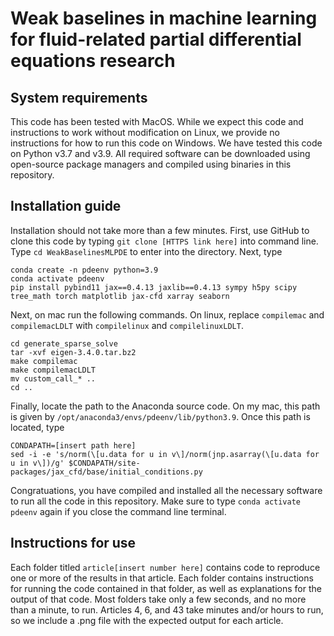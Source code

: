 # Weak baselines in machine learning for fluid-related partial differential equations research

## System requirements

This code has been tested with MacOS. While we expect this code and instructions to work without modification on Linux, we provide no instructions for how to run this code on Windows. We have tested this code on Python v3.7 and v3.9. All required software can be downloaded using open-source package managers and compiled using binaries in this repository.

## Installation guide

Installation should not take more than a few minutes. First, use GitHub to clone this code by typing `git clone [HTTPS link here]` into command line. Type `cd WeakBaselinesMLPDE` to enter into the directory. Next, type
```
conda create -n pdeenv python=3.9
conda activate pdeenv
pip install pybind11 jax==0.4.13 jaxlib==0.4.13 sympy h5py scipy tree_math torch matplotlib jax-cfd xarray seaborn
```
Next, on mac run the following commands. On linux, replace `compilemac` and `compilemacLDLT` with `compilelinux` and `compilelinuxLDLT`. 
```
cd generate_sparse_solve
tar -xvf eigen-3.4.0.tar.bz2 
make compilemac
make compilemacLDLT
mv custom_call_* ..
cd ..
```
Finally, locate the path to the Anaconda source code. On my mac, this path is given by `/opt/anaconda3/envs/pdeenv/lib/python3.9`. Once this path is located, type
```
CONDAPATH=[insert path here]
sed -i -e 's/norm(\[u.data for u in v\]/norm(jnp.asarray(\[u.data for u in v\])/g' $CONDAPATH/site-packages/jax_cfd/base/initial_conditions.py
```
Congratuations, you have compiled and installed all the necessary software to run all the code in this repository. Make sure to type `conda activate pdeenv` again if you close the command line terminal.

## Instructions for use

Each folder titled `article[insert number here]` contains code to reproduce one or more of the results in that article. Each folder contains instructions for running the code contained in that folder, as well as explanations for the output of that code. Most folders take only a few seconds, and no more than a minute, to run. Articles 4, 6, and 43 take minutes and/or hours to run, so we include a .png file with the expected output for each article.

